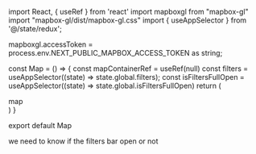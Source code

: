 import React, { useRef } from 'react'
import mapboxgl from "mapbox-gl"
import "mapbox-gl/dist/mapbox-gl.css"
import { useAppSelector } from '@/state/redux';

mapboxgl.accessToken = process.env.NEXT_PUBLIC_MAPBOX_ACCESS_TOKEN as string;

const Map = () => {
    const mapContainerRef = useRef(null)
    const filters = useAppSelector((state) => state.global.filters);
    const isFiltersFullOpen = useAppSelector((state) => state.global.isFiltersFullOpen)
  return (
    <div>
      map
    </div>
  )
}

export default Map

we need to know if the filters bar open or not 
